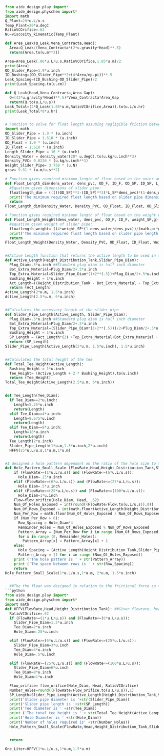 ```python
from aide_design.play import*
from aide_design.physchem import*
import math
Q_Plant=20*u.L/u.s
Temp_Plant=20*u.degC
RatioVCOrifice=.62
Nu=viscosity_kinematic(Temp_Plant)

def Area_Leak(Q_Leak,Vena_Contracta,Head):
  Area=Q_Leak/(Vena_Contracta*(2*u.gravity*Head)**.5)
  return(Area.to(u.m**2))

Area=Area_Leak(.06*u.L/u.s,RatioVCOrifice,1.05*u.m)/2
print(Area)
OD_Slider_Pipe=1.9*u.inch
ID_Bushing=(OD_Slider_Pipe**2+(4*Area/np.pi))**.5
Leak_Spacing=(ID_Bushing-OD_Slider_Pipe)/2
print(Leak_Spacing.to(u.cm))

def Q_Leak(Head,Vena_Contracta,Area_Gap):
  Q=((2*u.gravity*Head)**.5)*Vena_Contracta*Area_Gap
  return(Q.to(u.L/u.s))
Leak_Total=(2*Q_Leak(1.05*u.m,RatioVCOrifice,Area)).to(u.L/u.hr)
print(Leak_Total*8*u.hr)


# Function to solve for float length assuming negligible friction between slider pipe and tee. Contains equations to solve using the inner and outer diameters of the slider pipe or the weight of the slider pipe.
import math
OD_Slider_Pipe = 1.9 * (u.inch)
ID_Slider_Pipe = 1.610 * (u.inch)
OD_Float = 1.9 * (u.inch)
ID_Float = 1.610 * (u.inch)
Length_Slider_Pipe = 16 * (u.inch)
Density_Water = density_water(20* u.degC).to(u.kg/u.inch**3)
Density_PVC= 0.0226 * (u.kg/u.inch**3)
Weight_Slider_Pipe= 3.758 * (u.N)
grav= 9.81 * (u.m/u.s**2)

# Function gives required minimum length of float based on the outer and inner diameters and the length of the slider pipe
def Float_Length_dim(dens_water, dens_pvc, OD_F, ID_F, OD_SP, ID_SP, L_SP, g):
  #Equation given dimensions of slider pipe:
  floatlength_dim = (((((OD_SP)**2-(ID_SP)**2)*L_SP*dens_pvc)*(1-dens_water/dens_pvc))/((ID_F)**2*dens_water-(OD_F)**2*dens_pvc+(ID_F)**2*dens_pvc)).to(u.inch)
  print('The minimum required float length based on slider pipe dimensions is ' +str(floatlength_dim))
  return
Float_Length_dim(Density_Water, Density_PVC, OD_Float, ID_Float, OD_Slider_Pipe, ID_Slider_Pipe, Length_Slider_Pipe, grav)

# Function gives required minimum length of float based on the weight of the slider pipe
def Float_Length_Weight(dens_water, dens_pvc, OD_F, ID_F, weight_SP,g):
  #equation given weight of slider pipe:
  floatlength_weight= ((4*weight_SP*(1-dens_water/dens_pvc))/(math.pi*g*((ID_F)**2*dens_water-(OD_F)**2*dens_pvc+(ID_F)**2*dens_pvc))).to(u.inch)
  print('The minimum required float length based on slider pipe length is ' +str(floatlength_weight))
  return
Float_Length_Weight(Density_Water, Density_PVC, OD_Float, ID_Float, Weight_Slider_Pipe, grav)


##Active Length function that returns the active length to be used in the following two functions
def Active_Length(Height_Distribution_Tank,Slider_Pipe_Diam):
  Plug_Diam=.5*u.inch ##Standard plug diam is half inch diameter
  Bot_Extra_Material=Plug_Diam/2+.5*u.inch
  Top_Extra_Material=Slider_Pipe_Diam*(1+2**(.5))+Plug_Diam/2+.5*u.inch
  Bushing_Height = 1*u.inch
  Act_Length=((Height_Distribution_Tank - Bot_Extra_Material - Top_Extra_Material - 2*Bushing_Height)*(1/3)).to(u.inch)
  return (Act_Length)
Active_Length(2*u.m, 1.5*u.inch)
Active_Length(2.5*u.m, 6*u.inch)


##Calculates the necessary length of the slider pipe
def Slider_Pipe_Length(Active_Length, Slider_Pipe_Diam):
  Plug_Diam=.5*u.inch ##Standard plug diam is half inch diameter
  Bot_Extra_Material=Plug_Diam/2+.5*u.inch
  Top_Extra_Material=(Slider_Pipe_Diam*(1+2**(.5)))/2+Plug_Diam/2+.5*u.inch
  Bushing_Height = 1*u.inch
  SP_Length = (Act_Length*(2) +Top_Extra_Material+Bot_Extra_Material + 2*Bushing_Height - (Slider_Pipe_Diam*2**(.5))/2).to(u.inch)
  return (SP_Length)
Slider_Pipe_Length(Active_Length(2*u.m, 1.5*u.inch), 1.5*u.inch)


##Calculates the total height of the tee
def Total_Tee_Height(Active_Length):
  Bushing_Height = 1*u.inch
  Tee_Height= (Active_Length + 2 * Bushing_Height).to(u.inch)
  return (Tee_Height)
Total_Tee_Height(Active_Length(2.5*u.m, 6*u.inch))


def Tee_Length(Tee_Diam):
  if Tee_Diam==2*u.inch:
    Length=5.25*u.inch
    return(Length)
  elif Tee_Diam==4*u.inch:
    Length=8.675*u.inch
    return(Length)
  elif Tee_Diam==8*u.inch:
    Length=18*u.inch    
    return(Length)
  Tee_Length(2*u.inch)
  Slider_Pipe_Length(1*u.m,1.5*u.inch,2*u.inch)
  HFFV(25*u.L/u.s,1*u.m,1*u.m)


#I designed a hole pattern dependent on the ratio of the hole size to the active length. The idea is that there will be a row in an interval of the Hole_Diam*4. I kept the old code in case we want to scrap this. - julia
def Hole_Pattern_Small_Scale (FlowRate,Head,Height_Distribution_Tank,Slider_Pipe_Diam):
    if (FlowRate>=(1*u.L/u.s)) and (FlowRate<=(6*u.L/u.s)):
      Hole_Diam=.25*u.inch
    elif (FlowRate>=(6*u.L/u.s)) and (FlowRate<=(25*u.L/u.s)):
      Hole_Diam=.5*u.inch
    elif (FlowRate>=(25*u.L/u.s)) and (FlowRate<=(100*u.L/u.s)):
      Hole_Diam=1*u.inch
    Flow=flow_orifice(Hole_Diam, Head, .62)
    Num_Of_Holes_Exposed = int(round((FlowRate/Flow.to(u.L/u.s)),0))
    Num_Of_Rows_Exposed = int(math.floor(Active_Length(Height_Distribution_Tank,Slider_Pipe_Diam)/(Hole_Diam * 4)))
    Num_Per_Row = math.floor(Num_Of_Holes_Exposed / Num_Of_Rows_Exposed)
    if (Num_Per_Row > 0):
      Row_Spacing = Hole_Diam*4
      Remainder_Holes = Num_Of_Holes_Exposed % Num_Of_Rows_Exposed
      Pattern_Array = [Num_Per_Row for i in range (Num_Of_Rows_Exposed)]
      for x in range (0, Remainder_Holes):
        Pattern_Array[x] = Pattern_Array[x] + 1
    else:
      Hole_Spacing = (Active_Length(Height_Distribution_Tank,Slider_Pipe_Diam)/Num_Of_Holes_Exposed).to(u.inch)
      Pattern_Array = [1 for i in range (Num_Of_Holes_Exposed)]
    print ('The hole pattern is ' + str(Pattern_Array))
    print ('The space between rows is ' + str(Row_Spacing))
    return
Hole_Pattern_Small_Scale(1*u.L/u.s,1*u.m, 2*u.m, 1.5*u.inch)


  ##The the float was designed in relation to the frictional force so that when the float is in the plant, it will sit half submerged in the water.
```python
from aide_design.play import*
from aide_design.physchem import*
import math
def HFFV(FlowRate,Head,Height_Distribution_Tank): ##Given flowrate, head, and height of distribution tank this will tell you the parameters to use for your HFFV system but doesn't include float size and slider pipe length.
  RatioVCOrifice=.62
  if (FlowRate>=(1*u.L/u.s)) and (FlowRate<=(6*u.L/u.s)):
    Slider_Pipe_Diam=1.5*u.inch
    Tee_Diam=2*u.inch
    Hole_Diam=.25*u.inch

  elif (FlowRate>=(6*u.L/u.s)) and (FlowRate<=(25*u.L/u.s)):
    Slider_Pipe_Diam=3*u.inch
    Tee_Diam=4*u.inch
    Hole_Diam=.5*u.inch

  elif (FlowRate>=(25*u.L/u.s)) and (FlowRate<=(100*u.L/u.s)):
    Slider_Pipe_Diam=6*u.inch
    Tee_Diam=8*u.inch
    Hole_Diam=1*u.inch

  Flow_orifice= flow_orifice(Hole_Diam, Head, RatioVCOrifice)
  Number_Holes=round((FlowRate/Flow_orifice.to(u.L/u.s)),1)
  SP_Length=Slider_Pipe_Length(Active_Length(Height_Distribution_Tank,Slider_Pipe_Diam), Slider_Pipe_Diam)
  print('Slider pipe diameter is '+str(Slider_Pipe_Diam))
  print('Slider pipe length is '+str(SP_Length))
  print('Tee diameter is ' +str(Tee_Diam))
  print ('The total tee height is ' + str(Total_Tee_Height(Active_Length(Height_Distribution_Tank,Slider_Pipe_Diam))))
  print('Hole Diameter is ' +str(Hole_Diam))
  print('Number of holes required is' +str(Number_Holes))
  Hole_Pattern_Small_Scale(FlowRate,Head,Height_Distribution_Tank,Slider_Pipe_Diam)


  return

One_Liter=HFFV(1*u.L/u.s,1*u.m,1.5*u.m)

```
